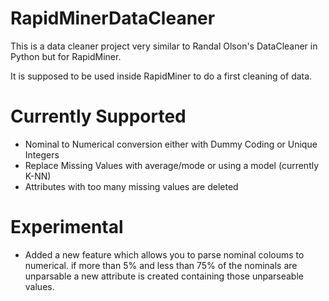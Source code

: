 # RapidMinerDataCleaner

This is a data cleaner project very similar to Randal Olson's DataCleaner in Python but for RapidMiner. 

It is supposed to be used inside RapidMiner to do a first cleaning of data.

# Currently Supported

  * Nominal to Numerical conversion either with Dummy Coding or Unique Integers
  * Replace Missing Values with average/mode or using a model (currently K-NN)
  * Attributes with too many missing values are deleted
  

# Experimental
  * Added a new feature which allows you to parse nominal coloums to numerical. if more than 5% and less than 75% of the nominals are unparsable a new attribute is created containing those unparseable values.
